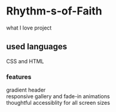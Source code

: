 # Rhythm-s-of-Faith
what I love project
## used languages
CSS and HTML
### features
gradient header
<br>
responsive gallery and fade-in animations
<br>
thoughtful accessiblity for all screen sizes

